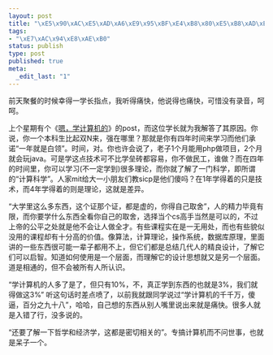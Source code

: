 ```yaml
--- 
layout: post
title: "\xE5\x90\xAC\xE5\xAD\xA6\xE9\x95\xBF\xE4\xB8\x80\xE5\xB8\xAD\xE8\xAF\x9D"
tags: 
- "\xE7\xAC\x94\xE8\xAE\xB0"
status: publish
type: post
published: true
meta: 
  _edit_last: "1"
---
```

前天聚餐的时候幸得一学长指点，我听得痛快，他说得也痛快，可惜没有录音，呵呵。

上个星期有个《<a href="http://ssword.yo2.cn/2008/12/25/%E5%8D%83%E4%B8%87%E4%B8%8D%E8%83%BD%E5%AD%A6%E8%AE%A1%E7%AE%97%E6%9C%BA/">嗯，学计算机的</a>》的post，而这位学长就为我解答了其原因。你说，你一个本科生比起双N来，强在哪里？那就是你有四年时间来学习而他们承诺“一年就是白领”。时间，对。你也许会说了，老子1个月能用php做项目，2个月就会玩java。可是学这点技术可不比学垒砖都容易，你不做民工，谁做？而在四年的时间里，你可以学习(不一定学到)很多理论，而你就了解了一门科学，即所谓的“计算科学”。人家mit给大一小朋友们教sicp是他们傻吗？在1年学得着的只是技术，而4年学得着的则是理论，这就是差异。

“大学里这么多东西，这个证那个证，都是虚的，你得自己取舍”，人的精力毕竟有限，而你要学什么东西全看你自己的取舍，选择当个cs高手当然是可以的，不过上帝的公平之处就是他不会让人做全才。有些课程实在是一无用处，而也有些貌似没用的课程却有十分高的价值。像算法，计算理论，操作系统，数据库原理，里面讲的一些东西很可能一辈子都用不上，但它们都是总结几代人的精良设计，了解它们可以启智。知道如何使用是一个层面，而理解它的设计思想就又是另一个层面。道是相通的，但不会被所有人所认识。

“学计算机的人多了是了，但只有10%，不，真正学到东西的也就是3%，我们就得做这3%” 听这句话时差点喷了，以前我就跟同学说过“学计算机的千千万，傻逼，百分之九十八”，哈哈，自己想的东西从别人嘴里说出来就是痛快。很多人就是入错了行，没多说的。

“还要了解一下哲学和经济学，这都是密切相关的”。专搞计算机而不问世事，也就是呆子一个。
